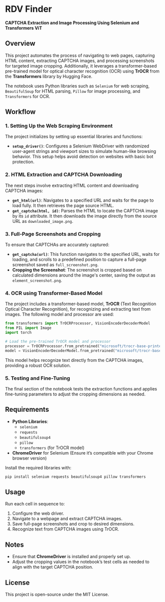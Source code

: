 # RDV Finder 

**CAPTCHA Extraction and Image Processing Using Selenium and Transformers ViT**

## Overview

This project automates the process of navigating to web pages, capturing HTML content, extracting CAPTCHA images, and processing screenshots for targeted image cropping. Additionally, it leverages a transformer-based pre-trained model for optical character recognition (OCR) using **TrOCR** from the **Transformers** library by Hugging Face.

The notebook uses Python libraries such as `Selenium` for web scraping, `BeautifulSoup` for HTML parsing, `Pillow` for image processing, and `Transformers` for OCR.

## Workflow

### 1. Setting Up the Web Scraping Environment

The project initializes by setting up essential libraries and functions:
- **`setup_driver()`**: Configures a Selenium WebDriver with randomized user-agent strings and viewport sizes to simulate human-like browsing behavior. This setup helps avoid detection on websites with basic bot protection.

### 2. HTML Extraction and CAPTCHA Downloading

The next steps involve extracting HTML content and downloading CAPTCHA images:
- **`get_html(url)`**: Navigates to a specified URL and waits for the page to load fully. It then retrieves the page source HTML.
- **`get_captcha(html, id)`**: Parses the HTML to locate the CAPTCHA image by its `id` attribute. It then downloads the image directly from the source URL as `downloaded_image.png`.

### 3. Full-Page Screenshots and Cropping

To ensure that CAPTCHAs are accurately captured:
- **`get_captcha(url)`**: This function navigates to the specified URL, waits for loading, and scrolls to a predefined position to capture a full-page screenshot saved as `full_screenshot.png`.
- **Cropping the Screenshot**: The screenshot is cropped based on calculated dimensions around the image's center, saving the output as `element_screenshot.png`.

### 4. OCR using Transformer-Based Model

The project includes a transformer-based model, **TrOCR** (Text Recognition Optical Character Recognition), for recognizing and extracting text from images. The following model and processor are used:
   ```python
   from transformers import TrOCRProcessor, VisionEncoderDecoderModel
   from PIL import Image
   import torch

   # Load the pre-trained TrOCR model and processor
   processor = TrOCRProcessor.from_pretrained("microsoft/trocr-base-printed")
   model = VisionEncoderDecoderModel.from_pretrained("microsoft/trocr-base-printed")
   ```

This model helps recognize text directly from the CAPTCHA images, providing a robust OCR solution.

### 5. Testing and Fine-Tuning

The final section of the notebook tests the extraction functions and applies fine-tuning parameters to adjust the cropping dimensions as needed.

## Requirements

- **Python Libraries**: 
  - `selenium`
  - `requests`
  - `beautifulsoup4`
  - `pillow`
  - `transformers` (for TrOCR model)
- **ChromeDriver** for Selenium (Ensure it’s compatible with your Chrome browser version)

Install the required libraries with:

```bash
pip install selenium requests beautifulsoup4 pillow transformers
```

## Usage

Run each cell in sequence to:
1. Configure the web driver.
2. Navigate to a webpage and extract CAPTCHA images.
3. Save full-page screenshots and crop to desired dimensions.
4. Recognize text from CAPTCHA images using TrOCR.

## Notes

- Ensure that **ChromeDriver** is installed and properly set up.
- Adjust the cropping values in the notebook’s test cells as needed to align with the target CAPTCHA position.

## License

This project is open-source under the MIT License.
